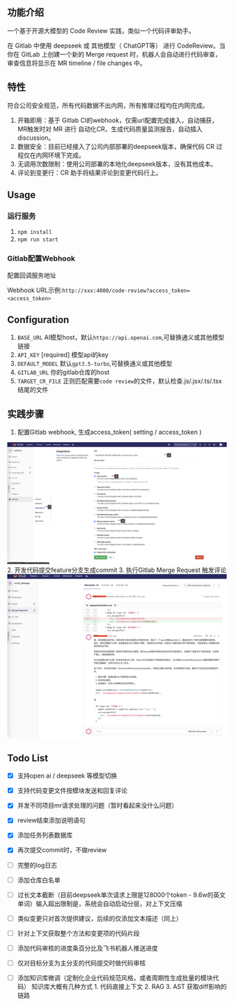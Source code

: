 ## 功能介绍
一个基于开源大模型的 Code Review 实践，类似一个代码评审助手。

在 Gitlab 中使用 deepseek 或 其他模型（ ChatGPT等） 进行 CodeReview。当你在 GitLab 上创建一个新的 Merge request 时，机器人会自动进行代码审查，审查信息将显示在 MR timeline / file changes 中。

## 特性
符合公司安全规范，所有代码数据不出内网，所有推理过程均在内网完成。
1. 开箱即用：基于 Gitlab CI的webhook，仅需url配置完成接入，自动捕获，MR触发时对 MR 进行 自动化CR，生成代码质量监测报告，自动插入discussion。
2. 数据安全：目前已经接入了公司内部部署的deepseek版本，确保代码 CR 过程仅在内网环境下完成。
3. 无调用次数限制：使用公司部署的本地化deepseek版本，没有其他成本。
4. 评论到变更行：CR 助手将结果评论到变更代码行上。
## Usage
### 运行服务

1. `npm install`
2. `npm run start`


### Gitlab配置Webhook
配置回调服务地址

Webhook URL示例:`http://xxx:4000/code-review?access_token=<access_token>`

## Configuration

1. `BASE_URL` AI模型host，默认`https://api.openai.com`,可替换通义或其他模型链接
2. `API_KEY`  [required] 模型api的key
3. `DEFAULT_MODEL` 默认`gpt3.5-turbo`,可替换通义或其他模型
4. `GITLAB_URL` 你的gitlab仓库的host
5. `TARGET_CR_FILE` 正则匹配需要`code review`的文件，默认检查.js/.jsx/.ts/.tsx结尾的文件


## 实践步骤
1. 配置Gitlab webhook, 生成access_token( setting / access_token )
<img src="./images/step1.png" alt="step1"  />
2. 开发代码提交feature分支生成commit
3. 执行Gitlab Merge Request 触发评论
<img src="./images/step3.png" alt="step1"  />


## Todo List

- [x] 支持open ai / deepseek 等模型切换
- [x] 支持代码变更文件按模块发送和回复评论
- [x] 并发不同项目mr请求处理的问题（暂时看起来没什么问题）
- [x] review结束添加说明语句
- [x] 添加任务列表数据库
- [x] 再次提交commit时，不做review
- [ ] 完整的log日志
- [ ] 添加仓库白名单
- [ ] 过长文本截断（目前deepseek单次请求上限是128000个token - 9.6w的英文单词）输入超出限制是，系统会自动启动分层，对上下文压缩
- [ ] 类似变更只对首次提供建议，后续的仅添加文本描述（同上）

- [ ] 针对上下文获取整个方法和变更项的代码片段
- [ ] 添加代码审核的进度条百分比及飞书机器人推送进度

- [ ] 仅对目标分支为主分支的代码提交时做代码审核
- [ ] 添加知识库微调（定制化企业代码规范风格，或者周期性生成批量的模块代码）
      知识库大概有几种方式
      1. 代码直接上下文
      2. RAG 
      3. AST 获取diff影响的链路






